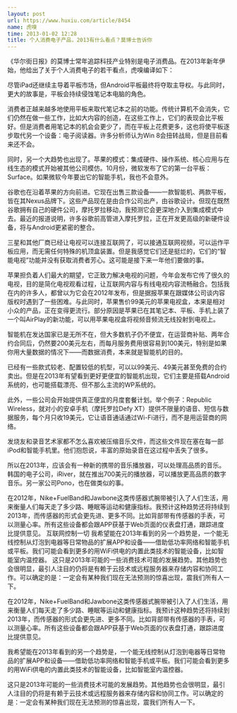 ```yaml
---
layout: post
url: https://www.huxiu.com/article/8454
name: 虎嗅
time: 2013-01-02 12:28
title: 个人消费电子产品，2013有什么看点？莫博士告诉你
---
```

《华尔街日报》的莫博士常年追踪科技产业特别是电子消费品。在2013年新年伊始，他给出了关于个人消费电子的若干看点，虎嗅编译如下：

尽管iPad还继续主导着平板市场，但Android平板最终将夺取主导权。与此同时，更大的故事是，平板会持续侵蚀笔记本电脑的角色。

消费者正越来越多地使用平板来取代笔记本之前的功能。传统计算机不会消失，它们仍然在做一些工作，比如大内容的创造，在这些工作上，它们的表现会比平板好。但是消费者用笔记本的机会会更少了，而在平板上花费更多，这也将使平板逐步取代另一个设备：电子阅读器。许多分析师认为Win 8会扭转战局，但是目前看来还不会。

同时，另一个大趋势也出现了。苹果的模式：集成硬件、操作系统、核心应用与在线生态的模式开始被其他公司模仿。10月份，微软发布了它的第一台平板：Surface。如果微软今年要出它的智能手机，我也不会意外。

谷歌也在沿着苹果的方向前进。它现在出售三款设备——一款智能机、两款平板，皆在其Nexus品牌下。这些产品现在是由合作公司出产，由谷歌设计。但现在既然谷歌拥有自己的硬件公司，摩托罗拉移动，我预测它会更深地介入到集成模式中去。最近的报道说明，许多谷歌前高管进入摩托罗拉，正在开发更高级的新硬件设备，将与Android更紧密的整合。

三星和其他厂商已经让电视可以连接互联网了，可以接通互联网视频，可以运作平板应用，而无需任何特殊的机顶盒装置。但是我感觉它们还是挺烂的，它们的“智能电视”功能并没有获取消费者芳心。这可能是接下来一年他们要做的事。

苹果担负着人们最大的期望，它正致力解决电视的问题，今年会发布它传了很久的电视，目的是简化电视观看过程，让互联网内容与有线电视内容流畅融合。包括我在内的许多人，都曾以为它会在2012年发布，但是据报苹果在跟媒体公司谈内容版权时遇到了一些困难。与此同时，苹果售价99美元的苹果电视盒，本来是相对小众的产品，正在变得更流行。部分原因是苹果已在其笔记本、平板、手机上装了一个叫AirPlay的新功能，可以用苹果电视盒将视频音频流无线投射到电视上。

智能机在发达国家已是无所不在，但大多数机子仍不便宜，在运营商补贴、两年合约合同后，仍然要200美元左右，而每月服务费用很容易到100美元，特别是如果你用大量数据的情况下——而数据消费，本来就是智能机的目的。

已经有一些款式较老、配置较低的机型，可以以99美元、49美元甚至免费的合约卖出。但是在2013年有望看到更好更便宜的智能机出现，它们主要是搭载Android系统的，也可能搭载漂亮、但不那么主流的WP系统的。

此外，一些公司会开始提供真正便宜的月度套餐计划。举个例子：Republic Wireless，就对小的安卓手机（摩托罗拉Defy XT）提供不限量的语音、短信与数据服务，每个月只收19美元，它让语音通话通过Wi-Fi进行，而不是用运营商的网络。

发烧友和录音艺术家都不怎么喜欢被压缩音乐文件，而这些文件现在塞在每一部iPod和智能手机里。他们抱怨说，丰富的原始录音在这过程中丢失了很多。

所以在2013年，应该会有一种新的携带的音乐播放器，可以处理高品质的音乐。韩国的电子公司，iRiver，就在推出700美元的播放器，可以播放更高品质的数字音乐。另一家公司Pono，也在做类似的事。

在2012年，Nike+FuelBand和Jawbone这类传感器式腕带被引入了人们生活，用来衡量人们每天走了多少路、睡眠等运动和健康指标。我预计这种趋势还将持续到2013年，而传感器的形式会更先进、更多不同。比如背部带有传感器的手表，可以测量心率。所有这些设备都会跟APP获基于Web页面的仪表盘打通，跟踪进度比提供意见。 互联网控制一切 我希望能在2013年看到的另一个趋势是，一个能无线控制从灯泡到电器等日常物品的扩展APP和设备——借助低功率网络和智能手机或平板。我们可能会看到更多的用WiFi供电的内置此类技术的智能设备，比如智能室内温控器。 这只是2013年可能的一些消费技术可能的发展趋势。其他趋势也会很明显，最引人注目的仍将是有赖于云技术或远程服务器来存储内容和协同工作。可以确定的是：一定会有某种我们现在无法预测的惊喜出现，震我们所有人一下。

在2012年，Nike+FuelBand和Jawbone这类传感器式腕带被引入了人们生活，用来衡量人们每天走了多少路、睡眠等运动和健康指标。我预计这种趋势还将持续到2013年，而传感器的形式会更先进、更多不同。比如背部带有传感器的手表，可以测量心率。所有这些设备都会跟APP获基于Web页面的仪表盘打通，跟踪进度比提供意见。

我希望能在2013年看到的另一个趋势是，一个能无线控制从灯泡到电器等日常物品的扩展APP和设备——借助低功率网络和智能手机或平板。我们可能会看到更多的用WiFi供电的内置此类技术的智能设备，比如智能室内温控器。

这只是2013年可能的一些消费技术可能的发展趋势。其他趋势也会很明显，最引人注目的仍将是有赖于云技术或远程服务器来存储内容和协同工作。可以确定的是：一定会有某种我们现在无法预测的惊喜出现，震我们所有人一下。

